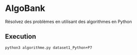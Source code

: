# AlgoBank
Résolvez des problèmes en utilisant des algorithmes en Python

## Execution
```bash
python3 algorithme.py dataset1_Python+P7
```